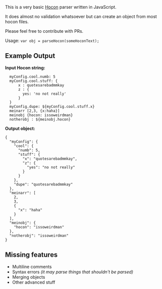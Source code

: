 
This is a very basic [Hocon](https://github.com/typesafehub/config/blob/master/HOCON.md) parser written in JavaScript.

It does almost no validation whatsoever but can create an object from most hocon files.

Please feel free to contribute with PRs.

Usage:
```var obj = parseHocon(someHoconText);```

## Example Output

**Input Hocon string:**

```
  myConfig.cool.numb: 5
  myConfig.cool.stuff: {
      x : quotesarebadmmkay
      z : {
        yes: 'no not really'
      }
  }
  myConfig.dupe: ${myConfig.cool.stuff.x}
  meinarr [2,3, {x:haha}]
  meinobj {hocon: issoweirdman}
  notherobj : ${meinobj.hocon}
```

**Output object:**
```
{
  "myConfig": {
    "cool": {
      "numb": 5,
      "stuff": {
        "x": "quotesarebadmmkay",
        "z": {
          "yes": "no not really"
        }
      }
    },
    "dupe": "quotesarebadmmkay"
  },
  "meinarr": [
    2,
    3,
    {
      "x": "haha"
    }
  ],
  "meinobj": {
    "hocon": "issoweirdman"
  },
  "notherobj": "issoweirdman"
}
```

## Missing features
* Multiline comments
* Syntax errors *(it may parse things that shouldn't be parsed)*
* Merging objects
* Other advanced stuff
